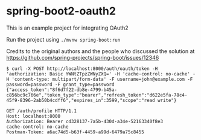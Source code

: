 # spring-boot2-oauth2

This is an example project for integrating OAuth2

Run the project using `./mvnw spring-boot:run`


Credits to the original authors and the people who discussed the solution at 
https://github.com/spring-projects/spring-boot/issues/12346


```shell
$ curl -X POST http://localhost:8000/auth/oauth/token -H 'authorization: Basic YWNtZTpzZWNyZXQ=' -H 'cache-control: no-cache' -H 'content-type: multipart/form-data' -F username=john@example.com -F password=password -F grant_type=password
{"access_token":"8f6d7f22-db8e-4799-b45a-c856bc9c766e","token_type":"bearer","refresh_token":"d622e5fa-78c4-45f9-8396-2ab50b4cdff6","expires_in":3599,"scope":"read write"}
```


```
GET /auth/profile HTTP/1.1
Host: localhost:8000
Authorization: Bearer cd328137-7a5b-430d-a34e-52163340f8e3
cache-control: no-cache
Postman-Token: a6ac74d5-b63f-4459-a99d-6479a75c8455
```
